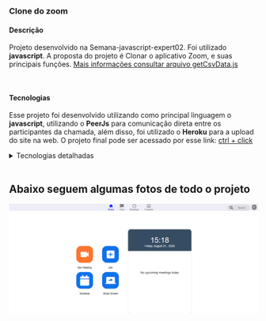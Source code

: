 ### Clone do zoom

#### Descrição
Projeto desenvolvido na Semana-javascript-expert02. Foi utilizado **javascript**. A proposta do projeto é Clonar o aplicativo Zoom, e suas principais funções.
[Mais informações consultar arquivo getCsvData.js](src/functions/getCsvData.js)



<br/>

#### Tecnologias
Esse projeto foi desenvolvido utilizando como principal linguagem o **javascript**, utilizando o **PeerJs** para comunicação direta entre os participantes da chamada, além disso, foi utilizado o **Heroku** para a upload do site na web. O projeto final pode ser acessado por esse link: [ctrl + click](https://zoom-clone-w8.herokuapp.com/pages/home/)


<details>
  <summary>Tecnologias detalhadas</summary>

 - javascript
 - PeerJs
 - Heroku
 - Padrão de projeto Builder

</details>
<br/>

## Abaixo seguem algumas fotos de todo o projeto
![](fotos_do_projeto/screenshot_1.png)

